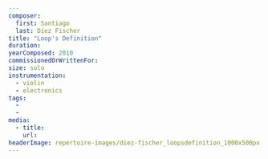 ```yaml
---
composer:
  first: Santiago
  last: Díez Fischer
title: "Loop's Definition"
duration:
yearComposed: 2010
commissionedOrWrittenFor:
size: solo
instrumentation:
  - violin
  - electronics
tags:
  -
  -
media:
  - title:
    url:
headerImage: repertoire-images/diez-fischer_loopsdefinition_1000x500px.jpg
---
```

